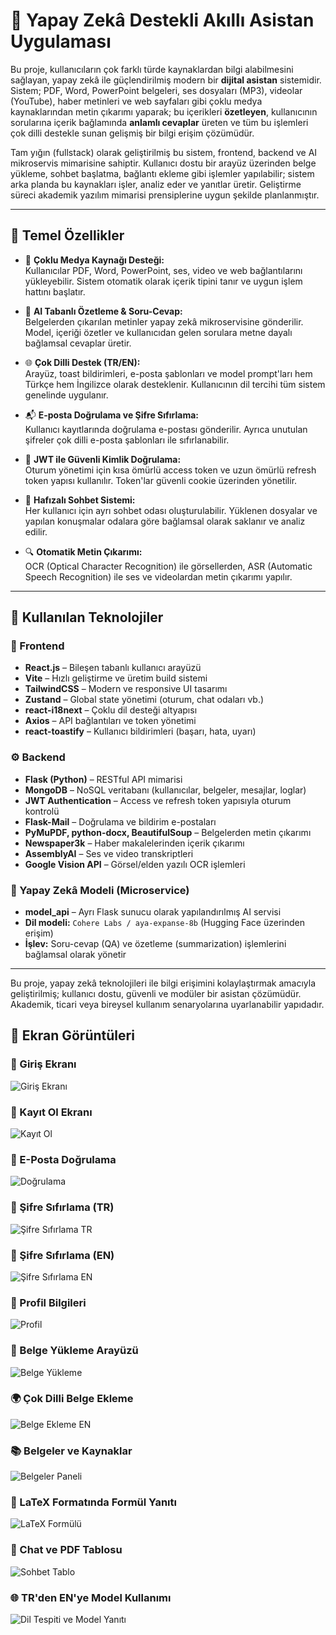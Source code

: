 # 🧠 Yapay Zekâ Destekli Akıllı Asistan Uygulaması

Bu proje, kullanıcıların çok farklı türde kaynaklardan bilgi alabilmesini sağlayan, yapay zekâ ile güçlendirilmiş modern bir **dijital asistan** sistemidir. Sistem; PDF, Word, PowerPoint belgeleri, ses dosyaları (MP3), videolar (YouTube), haber metinleri ve web sayfaları gibi çoklu medya kaynaklarından metin çıkarımı yaparak; bu içerikleri **özetleyen**, kullanıcının sorularına içerik bağlamında **anlamlı cevaplar** üreten ve tüm bu işlemleri çok dilli destekle sunan gelişmiş bir bilgi erişim çözümüdür.

Tam yığın (fullstack) olarak geliştirilmiş bu sistem, frontend, backend ve AI mikroservis mimarisine sahiptir. Kullanıcı dostu bir arayüz üzerinden belge yükleme, sohbet başlatma, bağlantı ekleme gibi işlemler yapılabilir; sistem arka planda bu kaynakları işler, analiz eder ve yanıtlar üretir. Geliştirme süreci akademik yazılım mimarisi prensiplerine uygun şekilde planlanmıştır.

---

## 🚀 Temel Özellikler

- 📁 **Çoklu Medya Kaynağı Desteği:**  
  Kullanıcılar PDF, Word, PowerPoint, ses, video ve web bağlantılarını yükleyebilir. Sistem otomatik olarak içerik tipini tanır ve uygun işlem hattını başlatır.

- 🧠 **AI Tabanlı Özetleme & Soru-Cevap:**  
  Belgelerden çıkarılan metinler yapay zekâ mikroservisine gönderilir. Model, içeriği özetler ve kullanıcıdan gelen sorulara metne dayalı bağlamsal cevaplar üretir.

- 🌐 **Çok Dilli Destek (TR/EN):**  
  Arayüz, toast bildirimleri, e-posta şablonları ve model prompt'ları hem Türkçe hem İngilizce olarak desteklenir. Kullanıcının dil tercihi tüm sistem genelinde uygulanır.

- 📬 **E-posta Doğrulama ve Şifre Sıfırlama:**  
  Kullanıcı kayıtlarında doğrulama e-postası gönderilir. Ayrıca unutulan şifreler çok dilli e-posta şablonları ile sıfırlanabilir.

- 🔐 **JWT ile Güvenli Kimlik Doğrulama:**  
  Oturum yönetimi için kısa ömürlü access token ve uzun ömürlü refresh token yapısı kullanılır. Token'lar güvenli cookie üzerinden yönetilir.

- 💬 **Hafızalı Sohbet Sistemi:**  
  Her kullanıcı için ayrı sohbet odası oluşturulabilir. Yüklenen dosyalar ve yapılan konuşmalar odalara göre bağlamsal olarak saklanır ve analiz edilir.

- 🔍 **Otomatik Metin Çıkarımı:**  
  OCR (Optical Character Recognition) ile görsellerden, ASR (Automatic Speech Recognition) ile ses ve videolardan metin çıkarımı yapılır.

---

## 🧱 Kullanılan Teknolojiler

### 🎯 Frontend

- **React.js** – Bileşen tabanlı kullanıcı arayüzü
- **Vite** – Hızlı geliştirme ve üretim build sistemi
- **TailwindCSS** – Modern ve responsive UI tasarımı
- **Zustand** – Global state yönetimi (oturum, chat odaları vb.)
- **react-i18next** – Çoklu dil desteği altyapısı
- **Axios** – API bağlantıları ve token yönetimi
- **react-toastify** – Kullanıcı bildirimleri (başarı, hata, uyarı)

### ⚙️ Backend

- **Flask (Python)** – RESTful API mimarisi
- **MongoDB** – NoSQL veritabanı (kullanıcılar, belgeler, mesajlar, loglar)
- **JWT Authentication** – Access ve refresh token yapısıyla oturum kontrolü
- **Flask-Mail** – Doğrulama ve bildirim e-postaları
- **PyMuPDF, python-docx, BeautifulSoup** – Belgelerden metin çıkarımı
- **Newspaper3k** – Haber makalelerinden içerik çıkarımı
- **AssemblyAI** – Ses ve video transkriptleri
- **Google Vision API** – Görsel/elden yazılı OCR işlemleri

### 🤖 Yapay Zekâ Modeli (Microservice)

- **model_api** – Ayrı Flask sunucu olarak yapılandırılmış AI servisi
- **Dil modeli:** `Cohere Labs / aya-expanse-8b` (Hugging Face üzerinden erişim)
- **İşlev:** Soru-cevap (QA) ve özetleme (summarization) işlemlerini bağlamsal olarak yönetir

---

Bu proje, yapay zekâ teknolojileri ile bilgi erişimini kolaylaştırmak amacıyla geliştirilmiş; kullanıcı dostu, güvenli ve modüler bir asistan çözümüdür. Akademik, ticari veya bireysel kullanım senaryolarına uyarlanabilir yapıdadır.

## 📸 Ekran Görüntüleri

### 🔐 Giriş Ekranı

![Giriş Ekranı](./assets/giris.png)

### 📝 Kayıt Ol Ekranı

![Kayıt Ol](./assets/kayitol.png)

### 📩 E-Posta Doğrulama

![Doğrulama](./assets/mail_dogrulama.png)

### 🔑 Şifre Sıfırlama (TR)

![Şifre Sıfırlama TR](./assets/resetpwtr.png)

### 🔑 Şifre Sıfırlama (EN)

![Şifre Sıfırlama EN](./assets/resetpweng.png)

### 👤 Profil Bilgileri

![Profil](./assets/profil_bilgileri.png)

### 📂 Belge Yükleme Arayüzü

![Belge Yükleme](./assets/belgeyukleme.png)

### 🌍 Çok Dilli Belge Ekleme

![Belge Ekleme EN](./assets/dosyayuklemeeng.png)

### 📚 Belgeler ve Kaynaklar

![Belgeler Paneli](./assets/belgelerekran.png)

### 🧠 LaTeX Formatında Formül Yanıtı

![LaTeX Formülü](./assets/formullatex.png)

### 🧾 Chat ve PDF Tablosu

![Sohbet Tablo](./assets/sohbet_tablo.png)

### 🌐 TR'den EN'ye Model Kullanımı

![Dil Tespiti ve Model Yanıtı](./assets/turkcedeningilizce.png)

